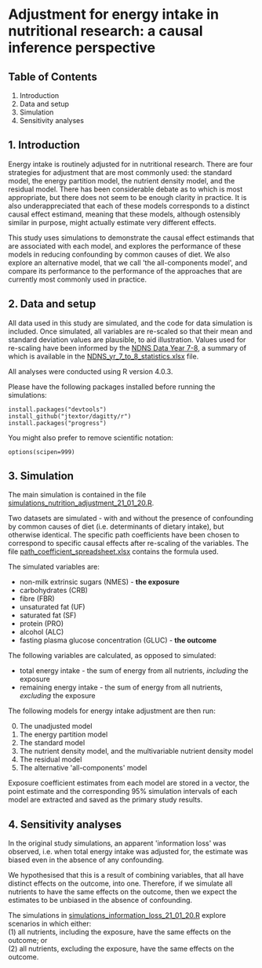 # Adjustment for energy intake in nutritional research: a causal inference perspective  

## Table of Contents  
1. Introduction  
2. Data and setup
3. Simulation
4. Sensitivity analyses 

## 1. Introduction

Energy intake is routinely adjusted for in nutritional research. There are four strategies for adjustment that are most commonly used: the standard model, the energy partition model, the nutrient density model, and the residual model.
There has been considerable debate as to which is most appropriate, but there does not seem to be enough clarity in practice. It is also underappreciated that each of these models corresponds to a distinct causal effect estimand, meaning that these models, although 
ostensibly similar in purpose, might actually estimate very different effects.  
  
This study uses simulations to demonstrate the causal effect estimands that are associated with each model, and explores the performance of these models in reducing confounding by common causes of diet. We also explore an alternative model, that we call 'the all-components model', 
and compare its performance to the performance of the approaches that are currently most commonly used in practice.   

## 2. Data and setup  
All data used in this study are simulated, and the code for data simulation is included. Once simulated, all variables are re-scaled so that their mean and standard deviation values are plausible, to aid illustration. Values used for re-scaling have been informed by the [NDNS Data Year 7-8](https://www.gov.uk/government/statistics/ndns-results-from-years-7-and-8-combined), 
a summary of which is available in the [NDNS_yr_7_to_8_statistics.xlsx](NDNS_yr_7_to_8_statistics.xlsx) file.  

All analyses were conducted using R version 4.0.3.  

Please have the following packages installed before running the simulations:  
```  
install.packages("devtools")
install_github("jtextor/dagitty/r")
install.packages("progress")
```  

You might also prefer to remove scientific notation:  
```
options(scipen=999)  
```  

## 3. Simulation  

The main simulation is contained in the file [simulations_nutrition_adjustment_21_01_20.R](simulations_nutrition_adjustment_21_01_20.R).  

Two datasets are simulated - with and without the presence of confounding by common causes of diet (i.e. determinants of dietary intake), but otherwise identical. The specific path coefficients have been chosen to correspond to specific causal effects after re-scaling of
the variables. The file [path_coefficient_spreadsheet.xlsx](path_coefficient_spreadsheet.xlsx) contains the formula used.  

The simulated variables are:  
* non-milk extrinsic sugars (NMES) - **the exposure**  
* carbohydrates (CRB)  
* fibre (FBR)  
* unsaturated fat (UF)  
* saturated fat (SF)  
* protein (PRO)  
* alcohol (ALC)  
* fasting plasma glucose concentration (GLUC) - **the outcome**  

The following variables are calculated, as opposed to simulated:  
* total energy intake - the sum of energy from all nutrients, *including* the exposure  
* remaining energy intake - the sum of energy from all nutrients, *excluding* the exposure  

The following models for energy intake adjustment are then run:  
  
  0. The unadjusted model  
  1. The energy partition model  
  2. The standard model  
  3. The nutrient density model, and the multivariable nutrient density model  
  4. The residual model  
  5. The alternative 'all-components' model  

Exposure coefficient estimates from each model are stored in a vector, the point estimate and the corresponding 95% simulation intervals of each model are extracted and saved as the primary study results.  

## 4. Sensitivity analyses  

In the original study simulations, an apparent 'information loss' was observed, i.e. when total energy intake was adjusted for, the estimate was biased even in the absence of any confounding.  

We hypothesised that this is a result of combining variables, that all have distinct effects on the outcome, into one. Therefore, if we simulate all nutrients to have the same effects on the outcome, then we expect the estimates to be unbiased in the absence of confounding.

The simulations in [simulations_information_loss_21_01_20.R](simulations_information_loss_21_01_20.R) explore scenarios in which either:  
(1) all nutrients, including the exposure, have the same effects on the outcome; or  
(2) all nutrients, excluding the exposure, have the same effects on the outcome.  
